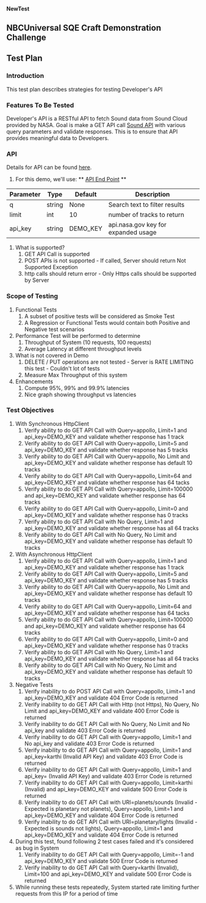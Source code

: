 #### NewTest
## NBCUniversal SQE Craft Demonstration Challenge
## Test Plan
### Introduction
This test plan describes strategies for testing Developer's API

### Features To Be Tested
Developer's API is a RESTful API to fetch Sound data from Sound Cloud provided by NASA. Goal is make a GET API call [Sound API](https://api.nasa.gov/planetary/sounds) with various query parameters and validate responses. This is to ensure that API provides meaningful data to Developers.

### API
Details for API can be found [here](https://api.nasa.gov/api.html#sounds).
1. For this demo, we'll use:
 ** [API End Point](https://api.nasa.gov/planetary/sounds) **

 | Parameter | Type | Default | Description |
 |-----------|------|---------|-------------|
 | q | string | None | Search text to filter results |
 | limit | int | 10 | number of tracks to return |
 | api_key | string | DEMO_KEY | api.nasa.gov key for expanded usage |
1. What is supported?
   1. GET API Call is supported
   1. POST APIs is not supported - If called, Server should return Not Supported Exception
   1. http calls should return error - Only Https calls should be supported by Server

### Scope of Testing
1. Functional Tests
   1. A subset of positive tests will be considered as Smoke Test
   1. A Regression or Functional Tests would contain both Positive and Negative test scenarios
1. Performance Test will be performed to determine
   1. Throughput of System (10 requests, 100 requests)
   1. Average Latency at different throughput levels
1. What is not covered in Demo
   1. DELETE / PUT operations are not tested - Server is RATE LIMITING this test - Couldn't lot of tests
   1. Measure Max Throughput of this system
1. Enhancements
   1. Compute 95%, 99% and 99.9% latencies
   1. Nice graph showing throughput vs latencies

### Test Objectives

1. With Synchronous HttpClient
   1. Verify ability to do GET API Call with Query=appollo, Limit=1 and api_key=DEMO_KEY and validate whether response has 1 track
   1. Verify ability to do GET API Call with Query=appollo, Limit=5 and api_key=DEMO_KEY and validate whether response has 5 tracks
   1. Verify ability to do GET API Call with Query=appollo, No Limit and api_key=DEMO_KEY and validate whether response has default 10 tracks
   1. Verify ability to do GET API Call with Query=appollo, Limit=64 and api_key=DEMO_KEY and validate whether response has 64 tacks
   1. Verify ability to do GET API Call with Query=appollo, Limit=100000 and api_key=DEMO_KEY and validate whether response has 64 tracks
   1. Verify ability to do GET API Call with Query=appollo, Limit=0 and api_key=DEMO_KEY and validate whether response has 0 tracks
   1. Verify ability to do GET API Call with No Query, Limit=1 and api_key=DEMO_KEY and validate whether response has all 64 tracks
   1. Verify ability to do GET API Call with No Query, No Limit and api_key=DEMO_KEY and validate whether response has default 10 tracks
1. With Asynchronous HttpClient
   1. Verify ability to do GET API Call with Query=appollo, Limit=1 and api_key=DEMO_KEY and validate whether response has 1 track
   1. Verify ability to do GET API Call with Query=appollo, Limit=5 and api_key=DEMO_KEY and validate whether response has 5 tracks
   1. Verify ability to do GET API Call with Query=appollo, No Limit and api_key=DEMO_KEY and validate whether response has default 10 tracks
   1. Verify ability to do GET API Call with Query=appollo, Limit=64 and api_key=DEMO_KEY and validate whether response has 64 tacks
   1. Verify ability to do GET API Call with Query=appollo, Limit=100000 and api_key=DEMO_KEY and validate whether response has 64 tracks
   1. Verify ability to do GET API Call with Query=appollo, Limit=0 and api_key=DEMO_KEY and validate whether response has 0 tracks
   1. Verify ability to do GET API Call with No Query, Limit=1 and api_key=DEMO_KEY and validate whether response has all 64 tracks
   1. Verify ability to do GET API Call with No Query, No Limit and api_key=DEMO_KEY and validate whether response has default 10 tracks
1. Negative Tests
   1. Verify inability to do POST API Call with Query=appollo, Limit=1 and api_key=DEMO_KEY and validate 404 Error Code is returned
   1. Verify inability to do GET API Call with Http (not Https), No Query, No Limit and api_key=DEMO_KEY and validate 400 Error Code is returned
   1. Verify inability to do GET API Call with No Query, No Limit and No api_key and validate 403 Error Code is returned
   1. Verify inability to do GET API Call with Query=appollo, Limit=1 and No api_key and validate 403 Error Code is returned
   1. Verify inability to do GET API Call with Query=appollo, Limit=1 and api_key=karthi (Invalid API Key) and validate 403 Error Code is returned
   1. Verify inability to do GET API Call with Query=appollo, Limit=1 and api_key=<empty> (Invalid API Key) and validate 403 Error Code is returned
   1. Verify inability to do GET API Call with Query=appollo, Limit=karthi (Invalid) and api_key=DEMO_KEY and validate 500 Error Code is returned
   1. Verify inability to do GET API Call with URI=planets/sounds (Invalid - Expected is planetary not planets), Query=appollo, Limit=1 and api_key=DEMO_KEY and validate 404 Error Code is returned
   1. Verify inability to do GET API Call with URI=planetary/lights (Invalid - Expected is sounds not lights), Query=appollo, Limit=1 and api_key=DEMO_KEY and validate 404 Error Code is returned
1. During this test, found following 2 test cases failed and it's considered as bug in System
   1. Verify inability to do GET API Call with Query=appollo, Limit=-1 and api_key=DEMO_KEY and validate 500 Error Code is returned
   1. Verify inability to do GET API Call with Query=karthi (Invalid), Limit=100 and api_key=DEMO_KEY and validate 500 Error Code is returned
1. While running these tests repeatedly, System started rate limiting further requests from this IP for a period of time
